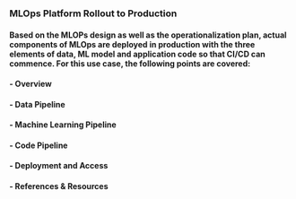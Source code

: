 ### MLOps Platform Rollout to Production
#### Based on the MLOPs design as well as the operationalization plan, actual components of MLOps are deployed in production with the three elements of data, ML model and application code so that CI/CD can commence. For this use case, the following points are covered:
#### - Overview
#### - Data Pipeline
#### - Machine Learning Pipeline
#### - Code Pipeline
#### - Deployment and Access
#### - References & Resources

